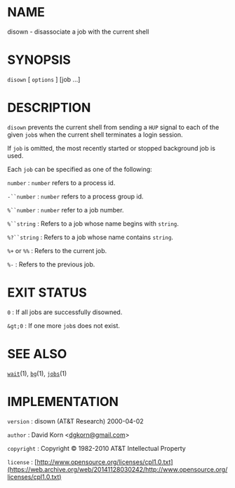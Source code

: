 # NAME

disown - disassociate a job with the current shell

# SYNOPSIS

`disown` \[ `options` \] \[job ...\]

# DESCRIPTION

`disown` prevents the current shell from sending a `HUP` signal to
each of the given `job`s when the current shell terminates a login
session.

If `job` is omitted, the most recently started or stopped background job
is used.

Each `job` can be specified as one of the following:

`number`
: `number` refers to a process id.

`-``number`
: `number` refers to a process group id.

`%``number`
: `number` refer to a job number.

`%``string`
: Refers to a job whose name begins with `string`.

`%?``string`
: Refers to a job whose name contains `string`.

`%+` or `%%`
: Refers to the current job.

`%-`
: Refers to the previous job.

# EXIT STATUS

`0`
: If all jobs are successfully disowned.

`&gt;0`
: If one more `job`s does not exist.

# SEE ALSO

[`wait`](/web/20141128030242/http://www2.research.att.com/~astopen/man/man1/wait.html)(1),
[`bg`](/web/20141128030242/http://www2.research.att.com/~astopen/man/man1/bg.html)(1),
[`jobs`](/web/20141128030242/http://www2.research.att.com/~astopen/man/man1/jobs.html)(1)

# IMPLEMENTATION

`version`
: disown (AT&T Research) 2000-04-02

`author`
: David Korn
    &lt;[dgkorn@gmail.com](https://web.archive.org/web/20141128030242/mailto:dgkorn@gmail.com)&gt;

`copyright`
: Copyright © 1982-2010 AT&T Intellectual Property

`license`
: [http://www.opensource.org/licenses/cpl1.0.txt](https://web.archive.org/web/20141128030242/http://www.opensource.org/licenses/cpl1.0.txt)


